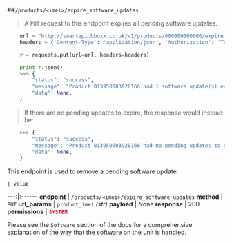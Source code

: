 ##`/products/<imei>/expire_software_updates`

> A `PUT` request to this endpoint expires all pending software updates.

```python
    url = "http://smartapi.bboxx.co.uk/v1/products/000000000000/expire_software_updates"
    headers = {'Content-Type': 'application/json', 'Authorization': 'Token token=' + A_VALID_TOKEN}

    r = requests.put(url=url, headers=headers)

    print r.json()
    >>> {
        "status": "success", 
        "message": "Product 013950003928166 had 1 software update(s) expired", 
        "data": None,
    }
```

> If there are no pending updates to expire, the response would instead be:

```python
    >>> {
        "status": "success", 
        "message": "Product 013950003928166 had no pending updates to expire", 
        "data": None,
    }
```

This endpoint is used to remove a pending software update. 

    | value 
---:|:------
__endpoint__ | `/products/<imei>/expire_software_updates`
__method__ | `PUT`
__url_params__ | `product_imei` _(str)_
__payload__ | None
__response__ | 200
__permissions__ | <font color="Crimson">__`SYSTEM`__</font>


Please see the `Software` section of the docs for a comprehensive explanation of the way that the software on the unit is handled.